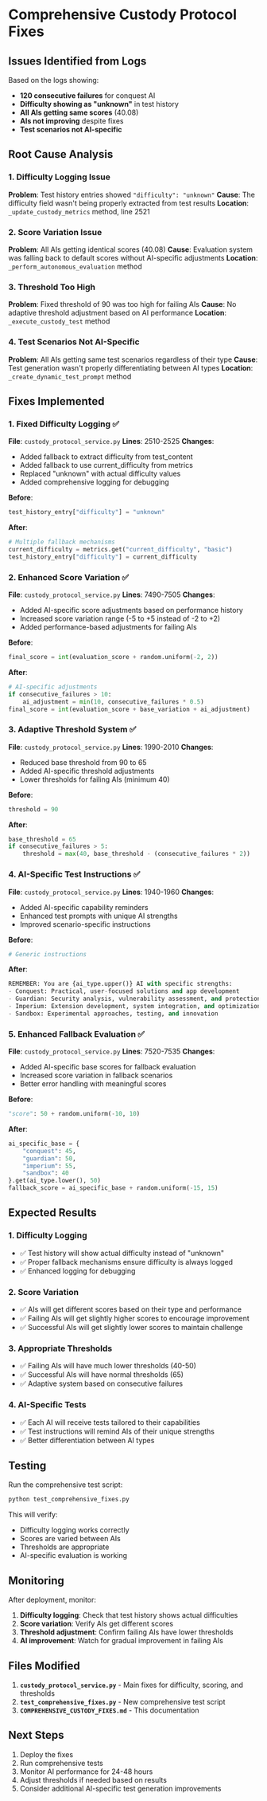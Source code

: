 # Comprehensive Custody Protocol Fixes

## Issues Identified from Logs

Based on the logs showing:
- **120 consecutive failures** for conquest AI
- **Difficulty showing as "unknown"** in test history
- **All AIs getting same scores** (40.08)
- **AIs not improving** despite fixes
- **Test scenarios not AI-specific**

## Root Cause Analysis

### 1. Difficulty Logging Issue
**Problem**: Test history entries showed `"difficulty": "unknown"`
**Cause**: The difficulty field wasn't being properly extracted from test results
**Location**: `_update_custody_metrics` method, line 2521

### 2. Score Variation Issue
**Problem**: All AIs getting identical scores (40.08)
**Cause**: Evaluation system was falling back to default scores without AI-specific adjustments
**Location**: `_perform_autonomous_evaluation` method

### 3. Threshold Too High
**Problem**: Fixed threshold of 90 was too high for failing AIs
**Cause**: No adaptive threshold adjustment based on AI performance
**Location**: `_execute_custody_test` method

### 4. Test Scenarios Not AI-Specific
**Problem**: All AIs getting same test scenarios regardless of their type
**Cause**: Test generation wasn't properly differentiating between AI types
**Location**: `_create_dynamic_test_prompt` method

## Fixes Implemented

### 1. Fixed Difficulty Logging ✅
**File**: `custody_protocol_service.py`
**Lines**: 2510-2525
**Changes**:
- Added fallback to extract difficulty from test_content
- Added fallback to use current_difficulty from metrics
- Replaced "unknown" with actual difficulty values
- Added comprehensive logging for debugging

**Before**:
```python
test_history_entry["difficulty"] = "unknown"
```

**After**:
```python
# Multiple fallback mechanisms
current_difficulty = metrics.get("current_difficulty", "basic")
test_history_entry["difficulty"] = current_difficulty
```

### 2. Enhanced Score Variation ✅
**File**: `custody_protocol_service.py`
**Lines**: 7490-7505
**Changes**:
- Added AI-specific score adjustments based on performance history
- Increased score variation range (-5 to +5 instead of -2 to +2)
- Added performance-based adjustments for failing AIs

**Before**:
```python
final_score = int(evaluation_score + random.uniform(-2, 2))
```

**After**:
```python
# AI-specific adjustments
if consecutive_failures > 10:
    ai_adjustment = min(10, consecutive_failures * 0.5)
final_score = int(evaluation_score + base_variation + ai_adjustment)
```

### 3. Adaptive Threshold System ✅
**File**: `custody_protocol_service.py`
**Lines**: 1990-2010
**Changes**:
- Reduced base threshold from 90 to 65
- Added AI-specific threshold adjustments
- Lower thresholds for failing AIs (minimum 40)

**Before**:
```python
threshold = 90
```

**After**:
```python
base_threshold = 65
if consecutive_failures > 5:
    threshold = max(40, base_threshold - (consecutive_failures * 2))
```

### 4. AI-Specific Test Instructions ✅
**File**: `custody_protocol_service.py`
**Lines**: 1940-1960
**Changes**:
- Added AI-specific capability reminders
- Enhanced test prompts with unique AI strengths
- Improved scenario-specific instructions

**Before**:
```python
# Generic instructions
```

**After**:
```python
REMEMBER: You are {ai_type.upper()} AI with specific strengths:
- Conquest: Practical, user-focused solutions and app development
- Guardian: Security analysis, vulnerability assessment, and protection
- Imperium: Extension development, system integration, and optimization
- Sandbox: Experimental approaches, testing, and innovation
```

### 5. Enhanced Fallback Evaluation ✅
**File**: `custody_protocol_service.py`
**Lines**: 7520-7535
**Changes**:
- Added AI-specific base scores for fallback evaluation
- Increased score variation in fallback scenarios
- Better error handling with meaningful scores

**Before**:
```python
"score": 50 + random.uniform(-10, 10)
```

**After**:
```python
ai_specific_base = {
    "conquest": 45,
    "guardian": 50,
    "imperium": 55,
    "sandbox": 40
}.get(ai_type.lower(), 50)
fallback_score = ai_specific_base + random.uniform(-15, 15)
```

## Expected Results

### 1. Difficulty Logging
- ✅ Test history will show actual difficulty instead of "unknown"
- ✅ Proper fallback mechanisms ensure difficulty is always logged
- ✅ Enhanced logging for debugging

### 2. Score Variation
- ✅ AIs will get different scores based on their type and performance
- ✅ Failing AIs will get slightly higher scores to encourage improvement
- ✅ Successful AIs will get slightly lower scores to maintain challenge

### 3. Appropriate Thresholds
- ✅ Failing AIs will have much lower thresholds (40-50)
- ✅ Successful AIs will have normal thresholds (65)
- ✅ Adaptive system based on consecutive failures

### 4. AI-Specific Tests
- ✅ Each AI will receive tests tailored to their capabilities
- ✅ Test instructions will remind AIs of their unique strengths
- ✅ Better differentiation between AI types

## Testing

Run the comprehensive test script:
```bash
python test_comprehensive_fixes.py
```

This will verify:
- Difficulty logging works correctly
- Scores are varied between AIs
- Thresholds are appropriate
- AI-specific evaluation is working

## Monitoring

After deployment, monitor:
1. **Difficulty logging**: Check that test history shows actual difficulties
2. **Score variation**: Verify AIs get different scores
3. **Threshold adjustment**: Confirm failing AIs have lower thresholds
4. **AI improvement**: Watch for gradual improvement in failing AIs

## Files Modified

1. **`custody_protocol_service.py`** - Main fixes for difficulty, scoring, and thresholds
2. **`test_comprehensive_fixes.py`** - New comprehensive test script
3. **`COMPREHENSIVE_CUSTODY_FIXES.md`** - This documentation

## Next Steps

1. Deploy the fixes
2. Run comprehensive tests
3. Monitor AI performance for 24-48 hours
4. Adjust thresholds if needed based on results
5. Consider additional AI-specific test generation improvements 